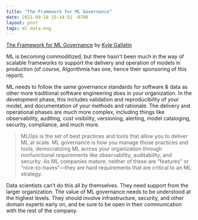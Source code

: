 ```yaml
--- 
title: "The Framework for ML Governance"
date: 2021-09-18 15:14:51 -0700
layout: post
tags: ml data-eng
---
```

[The Framework for ML Governance](https://info.algorithmia.com/hubfs/The%20Framework%20for%20ML%20Governance.pdf?hsLang=en-us) by [Kyle Gallatin](https://twitter.com/kylegallatin)

ML is becoming commoditized, but there hasn't been much in the way of scalable frameworks to support the delivery and operation of models in production (of course, Algorithmia has one, hence their sponsoring of this report).

ML needs to follow the same governance standards for software & data as other more traditional software engineering does in your organization. In the development phase, this includes validation and reproducibility of your model, and documentation of your methods and rationale. The delivery and operational phases are much more complex, including things like observability, auditing, cost visibility, versioning, alerting, model cataloging, security, compliance, and much more. 

> MLOps is the set of best practices and tools that allow you to deliver ML at scale. ML governance is how you manage those practices and tools, democratizing ML across your organization through nonfunctional requirements like observability, auditability, and security. As ML companies mature, neither of these are “features” or “nice-to-haves”—they are hard requirements that are critical to an ML strategy.

Data scientists can’t do this all by themselves. They need support from the larger organization. The value of ML governance needs to be understood at the highest levels. They should involve infrastructure, security, and other domain experts early on, and be sure to be open in their communication with the rest of the company.
